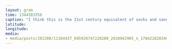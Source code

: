 ```yaml
---
layout: gram
time: 1344383356
caption: "I think this is the 21st century equivalent of socks and sandals. #fivefingers"
latitude: 
longitude: 
media:
- media/posts/201208/11184437_695928747220280_2010942965_n_17842282834000351.jpg
---
```

